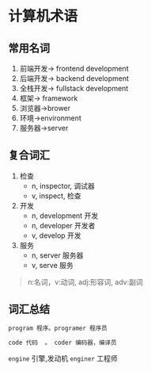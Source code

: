 # 计算机术语

## 常用名词

1. 前端开发-> frontend development
2. 后端开发-> backend development
3. 全栈开发-> fullstack development
4. 框架-> framework
5. 浏览器->brower
6. 环境->environment
7. 服务器->server

## 复合词汇

1. 检查
   - n, inspector, 调试器
   - v, inspect, 检查
2. 开发
   - n, development 开发
   - n, developer 开发者
   - v, develop 开发
3. 服务
   - n, server 服务器
   - v, serve 服务

> n:名词，v:动词, adj:形容词, adv:副词

## 词汇总结

```bash
program 程序。programer 程序员

code 代码  。 coder 编码器，编译员
```

`engine` 引擎,发动机  `enginer` 工程师  
